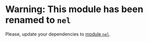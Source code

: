 # Warning: This module has been renamed to `nel`

Please, update your dependencies to [module
`nel`](https://www.npmjs.com/package/nel).
